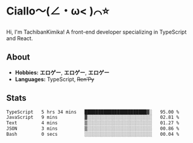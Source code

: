 # Ciallo～(∠・ω< )⌒⭐️

Hi, I'm TachibanKimika! A front-end developer specializing in TypeScript and React.

## About
- **Hobbies:** **エロゲー**, **エロゲー**, **エロゲー**
- **Languages:** TypeScript, ~~Ren’Py~~

## Stats
<!--START_SECTION:waka-->

```txt
TypeScript   5 hrs 34 mins   ███████████████████████▓░   95.00 %
JavaScript   9 mins          ▓░░░░░░░░░░░░░░░░░░░░░░░░   02.81 %
Text         4 mins          ▒░░░░░░░░░░░░░░░░░░░░░░░░   01.27 %
JSON         3 mins          ▒░░░░░░░░░░░░░░░░░░░░░░░░   00.86 %
Bash         0 secs          ░░░░░░░░░░░░░░░░░░░░░░░░░   00.04 %
```

<!--END_SECTION:waka-->

<!-- ![Metrics](https://metrics.lecoq.io/TachibanaKimika?template=classic&base.activity=0&base.community=0&base.repositories=0&languages=1&isocalendar=1&isocalendar.duration=half-year&languages.limit=8&languages.sections=most-used&languages.colors=github&languages.threshold=0%25&languages.indepth=false&languages.recent.load=300&languages.recent.days=14&config.timezone=Asia%2FShanghai)
 -->

